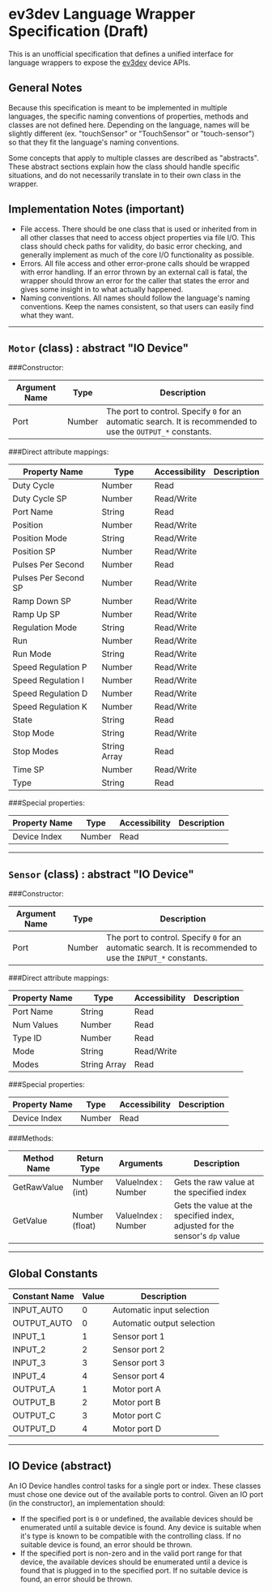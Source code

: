 ev3dev Language Wrapper Specification (Draft)
===
This is an unofficial specification that defines a unified interface for language wrappers to expose the [ev3dev](http://www.ev3dev.org) device APIs. 



General Notes
---
Because this specification is meant to be implemented in multiple languages, the specific naming conventions of properties, methods and classes are not defined here. Depending on the language, names will be slightly different (ex. "touchSensor" or "TouchSensor" or "touch-sensor") so that they fit the language's naming conventions.

Some concepts that apply to multiple classes are described as "abstracts". These abstract sections explain how the class should handle specific situations, and do not necessarily translate in to their own class in the wrapper.

Implementation Notes (important)
---
- File access. There should be one class that is used or inherited from in all other classes that need to access object properties via file I/O. This class should check paths for validity, do basic error checking, and generally implement as much of the core I/O functionality as possible.
- Errors. All file access and other error-prone calls should be wrapped with error handling. If an error thrown by an external call is fatal, the wrapper should throw an error for the caller that states the error and gives some insight in to what actually happened.
- Naming conventions. All names should follow the language's naming conventions. Keep the names consistent, so that users can easily find what they want.

<hr/>

`Motor` (class) : abstract "IO Device"
-----
###Constructor:

Argument Name|Type|Description
---|---|---
Port|Number|The port to control. Specify `0` for an automatic search. It is recommended to use the `OUTPUT_*` constants. 

###Direct attribute mappings:

Property Name|Type|Accessibility|Description
---|---|---|---
Duty Cycle|Number|Read
Duty Cycle SP|Number|Read/Write
Port Name|String|Read
Position|Number|Read/Write
Position Mode|String|Read/Write
Position SP|Number|Read/Write
Pulses Per Second|Number|Read
Pulses Per Second SP|Number|Read/Write
Ramp Down SP|Number|Read/Write
Ramp Up SP|Number|Read/Write
Regulation Mode|String|Read/Write
Run|Number|Read/Write
Run Mode|String|Read/Write
Speed Regulation P|Number|Read/Write
Speed Regulation I|Number|Read/Write
Speed Regulation D|Number|Read/Write
Speed Regulation K|Number|Read/Write
State|String|Read
Stop Mode|String|Read/Write
Stop Modes|String Array|Read
Time SP|Number|Read/Write
Type|String|Read

###Special properties:

Property Name|Type|Accessibility|Description
---|---|---|---
Device Index|Number|Read

<hr/>

`Sensor` (class) : abstract "IO Device"
-----
###Constructor:

Argument Name|Type|Description
---|---|---
Port|Number|The port to control. Specify `0` for an automatic search. It is recommended to use the `INPUT_*` constants. 

###Direct attribute mappings:

Property Name|Type|Accessibility|Description
---|---|---|---
Port Name|String|Read
Num Values|Number|Read
Type ID|Number|Read
Mode|String|Read/Write
Modes|String Array|Read

###Special properties:

Property Name|Type|Accessibility|Description
---|---|---|---
Device Index|Number|Read

###Methods:

Method Name|Return Type|Arguments|Description
---|---|---|---
GetRawValue|Number (int)|ValueIndex : Number|Gets the raw value at the specified index
GetValue|Number (float)|ValueIndex : Number|Gets the value at the specified index, adjusted for the sensor's `dp` value

<hr/>

Global Constants
---

Constant Name|Value|Description
---|---|---
INPUT_AUTO|0|Automatic input selection
OUTPUT_AUTO|0|Automatic output selection
INPUT_1|1|Sensor port 1
INPUT_2|2|Sensor port 2
INPUT_3|3|Sensor port 3
INPUT_4|4|Sensor port 4
OUTPUT_A|1|Motor port A
OUTPUT_B|2|Motor port B
OUTPUT_C|3|Motor port C
OUTPUT_D|4|Motor port D

<hr/>

IO Device (abstract)
---
An IO Device handles control tasks for a single port or index. These  classes must chose one device out of the available ports to control. Given an IO port (in the constructor), an implementation should:

- If the specified port is `0` or undefined, the available devices should be enumerated until a suitable device is found. Any device is suitable when it's type is known to be compatible with the controlling class. If no suitable device is found, an error should be thrown.
- If the specified port is non-zero and in the valid port range for that device, the available devices should be enumerated until a device is found that is plugged in to the specified port. If no suitable device is found, an error should be thrown.

